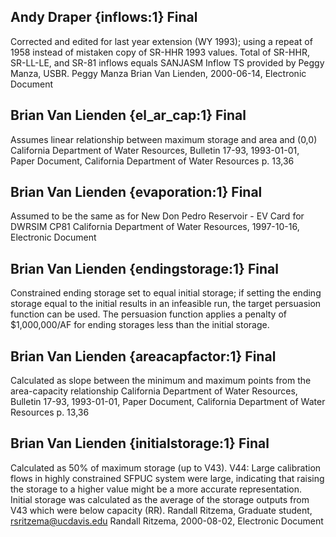 ## Andy Draper {inflows:1} Final
Corrected and edited for last year extension (WY 1993); using a repeat of 1958 instead of mistaken copy of SR-HHR 1993 values.  Total of SR-HHR, SR-LL-LE, and SR-81 inflows equals SANJASM Inflow TS provided by Peggy Manza, USBR.
Peggy Manza
Brian Van Lienden, 2000-06-14, Electronic Document

## Brian Van Lienden {el_ar_cap:1} Final
Assumes linear relationship between maximum storage and area and (0,0)
California Department of Water Resources, Bulletin 17-93, 1993-01-01, Paper Document, California Department of Water Resources
p. 13,36

## Brian Van Lienden {evaporation:1} Final
Assumed to be the same as for New Don Pedro Reservoir - EV Card for DWRSIM CP81
California Department of Water Resources, 1997-10-16, Electronic Document

## Brian Van Lienden {endingstorage:1} Final
Constrained ending storage set to equal initial storage; if setting the ending storage equal to the initial results in an infeasible run, the target persuasion function can be used.  The persuasion function applies a penalty of $1,000,000/AF for ending storages less than the initial storage. 

## Brian Van Lienden {areacapfactor:1} Final
Calculated as slope between the minimum and maximum points from the area-capacity relationship
California Department of Water Resources, Bulletin 17-93, 1993-01-01, Paper Document, California Department of Water Resources
p. 13,36

## Brian Van Lienden {initialstorage:1} Final
Calculated as 50% of maximum storage (up to V43).  V44: Large calibration flows in highly constrained SFPUC system were large, indicating that raising the storage to a higher value might be a more accurate representation.  Initial storage was calculated as the average of the storage outputs from V43 which were below capacity (RR).
Randall Ritzema, Graduate student, rsritzema@ucdavis.edu
Randall Ritzema, 2000-08-02, Electronic Document
